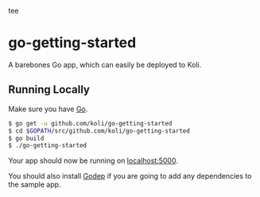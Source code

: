 tee
# go-getting-started

A barebones Go app, which can easily be deployed to Koli.

## Running Locally

Make sure you have [Go](http://golang.org/doc/install).

```sh
$ go get -u github.com/koli/go-getting-started
$ cd $GOPATH/src/github.com/koli/go-getting-started
$ go build
$ ./go-getting-started
```

Your app should now be running on [localhost:5000](http://localhost:5000/).

You should also install [Godep](https://github.com/tools/godep) if you are going to add any dependencies to the sample app.